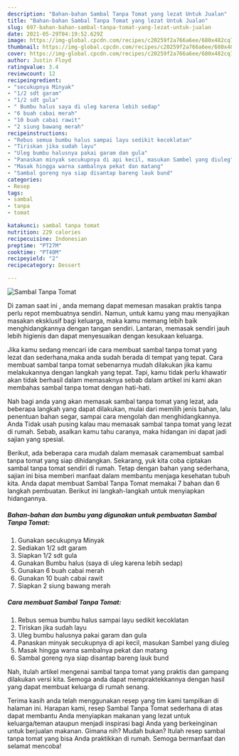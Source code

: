 ```yaml
---
description: "Bahan-bahan Sambal Tanpa Tomat yang lezat Untuk Jualan"
title: "Bahan-bahan Sambal Tanpa Tomat yang lezat Untuk Jualan"
slug: 697-bahan-bahan-sambal-tanpa-tomat-yang-lezat-untuk-jualan
date: 2021-05-29T04:19:52.629Z
image: https://img-global.cpcdn.com/recipes/c20259f2a766a6ee/680x482cq70/sambal-tanpa-tomat-foto-resep-utama.jpg
thumbnail: https://img-global.cpcdn.com/recipes/c20259f2a766a6ee/680x482cq70/sambal-tanpa-tomat-foto-resep-utama.jpg
cover: https://img-global.cpcdn.com/recipes/c20259f2a766a6ee/680x482cq70/sambal-tanpa-tomat-foto-resep-utama.jpg
author: Justin Floyd
ratingvalue: 3.4
reviewcount: 12
recipeingredient:
- "secukupnya Minyak"
- "1/2 sdt garam"
- "1/2 sdt gula"
- " Bumbu halus saya di uleg karena lebih sedap"
- "6 buah cabai merah"
- "10 buah cabai rawit"
- "2 siung bawang merah"
recipeinstructions:
- "Rebus semua bumbu halus sampai layu sedikit kecoklatan"
- "Tiriskan jika sudah layu"
- "Uleg bumbu halusnya pakai garam dan gula"
- "Panaskan minyak secukupnya di api kecil, masukan Sambel yang diuleg"
- "Masak hingga warna sambalnya pekat dan matang"
- "Sambal goreng nya siap disantap bareng lauk bund"
categories:
- Resep
tags:
- sambal
- tanpa
- tomat

katakunci: sambal tanpa tomat 
nutrition: 229 calories
recipecuisine: Indonesian
preptime: "PT27M"
cooktime: "PT40M"
recipeyield: "2"
recipecategory: Dessert

---
```



![Sambal Tanpa Tomat](https://img-global.cpcdn.com/recipes/c20259f2a766a6ee/680x482cq70/sambal-tanpa-tomat-foto-resep-utama.jpg)

Di zaman  saat ini , anda memang dapat memesan masakan praktis tanpa perlu repot membuatnya sendiri. Namun, untuk kamu yang mau menyajikan masakan eksklusif bagi keluarga, maka kamu memang lebih baik menghidangkannya dengan tangan sendiri. Lantaran, memasak sendiri jauh lebih higienis dan dapat menyesuaikan dengan kesukaan keluarga.

Jika kamu sedang mencari ide cara membuat sambal tanpa tomat yang lezat dan sederhana,maka anda sudah berada di tempat yang tepat. Cara membuat sambal tanpa tomat  sebenarnya mudah dilakukan jika kamu melakukannya dengan langkah yang tepat. Tapi, kamu tidak perlu khawatir akan tidak berhasil dalam memasaknya 
sebab dalam artikel ini kami akan membahas sambal tanpa tomat dengan hati-hati.  



Nah bagi anda yang akan memasak sambal tanpa tomat yang lezat, ada beberapa langkah yang dapat dilakukan, mulai dari memilih jenis bahan, lalu penentuan bahan segar, sampai cara mengolah dan menghidangkannya. Anda Tidak usah pusing kalau mau memasak sambal tanpa tomat yang lezat di rumah. Sebab, asalkan kamu  tahu caranya, maka hidangan ini dapat jadi sajian yang spesial.

Berikut, ada beberapa cara mudah dalam memasak caramembuat sambal tanpa tomat yang siap dihidangkan. Sekarang, yuk kita coba ciptakan sambal tanpa tomat sendiri di rumah. Tetap dengan bahan yang sederhana, sajian ini bisa memberi manfaat dalam membantu menjaga kesehatan tubuh kita. Anda dapat membuat Sambal Tanpa Tomat memakai 7 bahan dan 6 langkah pembuatan. Berikut ini langkah-langkah untuk menyiapkan hidangannya.

<!--inarticleads1-->

##### Bahan-bahan dan bumbu yang digunakan untuk pembuatan Sambal Tanpa Tomat:

1. Gunakan secukupnya Minyak
1. Sediakan 1/2 sdt garam
1. Siapkan 1/2 sdt gula
1. Gunakan  Bumbu halus (saya di uleg karena lebih sedap)
1. Gunakan 6 buah cabai merah
1. Gunakan 10 buah cabai rawit
1. Siapkan 2 siung bawang merah




<!--inarticleads2-->

##### Cara membuat Sambal Tanpa Tomat:

1. Rebus semua bumbu halus sampai layu sedikit kecoklatan
1. Tiriskan jika sudah layu
1. Uleg bumbu halusnya pakai garam dan gula
1. Panaskan minyak secukupnya di api kecil, masukan Sambel yang diuleg
1. Masak hingga warna sambalnya pekat dan matang
1. Sambal goreng nya siap disantap bareng lauk bund




Nah, itulah artikel mengenai  sambal tanpa tomat  yang praktis dan gampang dilakukan versi kita. Semoga anda dapat mempraktekkannya dengan hasil yang dapat membuat keluarga di rumah senang. 

Terima kasih anda telah menggunakan resep yang tim kami tampilkan di halaman ini. Harapan kami, resep  Sambal Tanpa Tomat sederhana di atas dapat membantu Anda menyiapkan makanan yang lezat untuk keluarga/teman ataupun menjadi inspirasi bagi Anda yang berkeinginan untuk berjualan makanan. Gimana nih? Mudah bukan? Itulah resep sambal tanpa tomat yang bisa Anda praktikkan di rumah. Semoga bermanfaat dan selamat mencoba!

